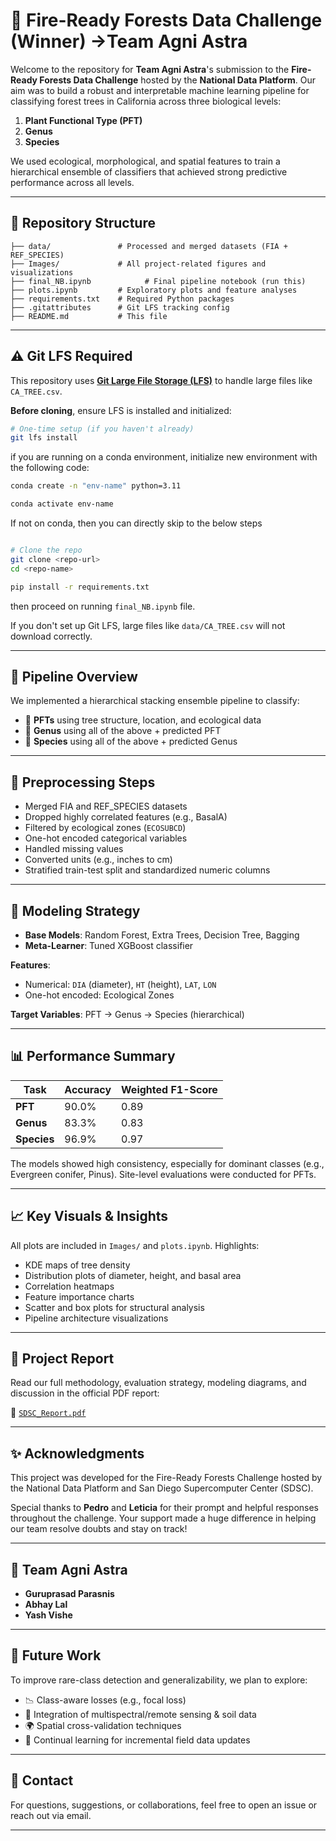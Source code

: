 # 🌲 Fire-Ready Forests Data Challenge (Winner) ->Team Agni Astra

Welcome to the repository for **Team Agni Astra**'s submission to the **Fire-Ready Forests Data Challenge** hosted by the **National Data Platform**. Our aim was to build a robust and interpretable machine learning pipeline for classifying forest trees in California across three biological levels:

1. **Plant Functional Type (PFT)**
2. **Genus**
3. **Species**

We used ecological, morphological, and spatial features to train a hierarchical ensemble of classifiers that achieved strong predictive performance across all levels.

---

## 📁 Repository Structure
```
├── data/               # Processed and merged datasets (FIA + REF_SPECIES)
├── Images/             # All project-related figures and visualizations
├── final_NB.ipynb            # Final pipeline notebook (run this)
├── plots.ipynb         # Exploratory plots and feature analyses
├── requirements.txt    # Required Python packages
├── .gitattributes      # Git LFS tracking config
├── README.md           # This file
```

---

## ⚠️ Git LFS Required
This repository uses **[Git Large File Storage (LFS)](https://git-lfs.github.com/)** to handle large files like `CA_TREE.csv`.

**Before cloning**, ensure LFS is installed and initialized:

```bash
# One-time setup (if you haven't already)
git lfs install
```

if you are running on a conda environment, initialize new environment with the following code:

```bash
conda create -n "env-name" python=3.11

conda activate env-name
```
If not on conda, then you can directly skip to the below steps

```bash

# Clone the repo
git clone <repo-url>
cd <repo-name>

pip install -r requirements.txt
```

then proceed on running `final_NB.ipynb` file.

If you don't set up Git LFS, large files like `data/CA_TREE.csv` will not download correctly.

---

## 🚀 Pipeline Overview
We implemented a hierarchical stacking ensemble pipeline to classify:

- 🌿 **PFTs** using tree structure, location, and ecological data
- 🌲 **Genus** using all of the above + predicted PFT
- 🌳 **Species** using all of the above + predicted Genus

---

## 🔧 Preprocessing Steps
- Merged FIA and REF_SPECIES datasets
- Dropped highly correlated features (e.g., BasalA)
- Filtered by ecological zones (`ECOSUBCD`)
- One-hot encoded categorical variables
- Handled missing values
- Converted units (e.g., inches to cm)
- Stratified train-test split and standardized numeric columns

---

## 🧠 Modeling Strategy
- **Base Models**: Random Forest, Extra Trees, Decision Tree, Bagging
- **Meta-Learner**: Tuned XGBoost classifier

**Features**:
- Numerical: `DIA` (diameter), `HT` (height), `LAT`, `LON`
- One-hot encoded: Ecological Zones

**Target Variables**: PFT → Genus → Species (hierarchical)

---

## 📊 Performance Summary
| Task    | Accuracy | Weighted F1-Score |
|---------|----------|-------------------|
| **PFT**     | 90.0%    | 0.89              |
| **Genus**   | 83.3%    | 0.83              |
| **Species** | 96.9%    | 0.97              |

The models showed high consistency, especially for dominant classes (e.g., Evergreen conifer, Pinus). Site-level evaluations were conducted for PFTs.

---

## 📈 Key Visuals & Insights
All plots are included in `Images/` and `plots.ipynb`. Highlights:

- KDE maps of tree density
- Distribution plots of diameter, height, and basal area
- Correlation heatmaps
- Feature importance charts
- Scatter and box plots for structural analysis
- Pipeline architecture visualizations

---

## 📄 Project Report
Read our full methodology, evaluation strategy, modeling diagrams, and discussion in the official PDF report:

📘 [`SDSC_Report.pdf`](./SDSC_Report.pdf)

---

## ✨ Acknowledgments
This project was developed for the Fire-Ready Forests Challenge hosted by the National Data Platform and San Diego Supercomputer Center (SDSC).

Special thanks to **Pedro** and **Leticia** for their prompt and helpful responses throughout the challenge. Your support made a huge difference in helping our team resolve doubts and stay on track!

---

## 👥 Team Agni Astra
- **Guruprasad Parasnis**
- **Abhay Lal**
- **Yash Vishe**

---

## 📌 Future Work
To improve rare-class detection and generalizability, we plan to explore:

- 📉 Class-aware losses (e.g., focal loss)
- 🚐 Integration of multispectral/remote sensing & soil data
- 🌍 Spatial cross-validation techniques
- 🔀 Continual learning for incremental field data updates

---

## 💬 Contact
For questions, suggestions, or collaborations, feel free to open an issue or reach out via email.

---
